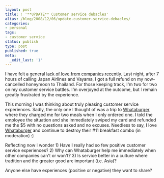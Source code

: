```yaml
---
layout: post
title: ! '**UPDATE** Customer service debacles'
alias: /blog/2008/12/06/update-customer-service-debacles/
categories:
- personal
tags:
- customer service
status: publish
type: post
published: true
meta:
  _edit_last: '1'
---
```

I have felt a general <a title="Please your customers!" href="http://sethholloway.com/blog/?p=444" target="_blank">lack of love from companies recently</a>. Last night, after 7 hours of calling Japan Airlines and Vayama, I got a full refund on my now-cancelled honeymoon to Thailand. For those keeping track, I'm two for two on my customer service battles. I'm overjoyed at the outcome, but I remain greatly frustrated by the experience.

This morning I was thinking about truly pleasing customer service experiences. Sadly, the only one I thought of was a trip to <a title="Whataburger" href="http://whataburger.com/" target="_blank">Whataburger</a> where they charged me for two meals when I only ordered one. I told the employee the situation and she immediately swiped my card and refunded me the $5 with no questions asked and no excuses. Needless to say, I love <a title="Whataburger commercial" href="http://www.youtube.com/watch?v=MiSqEadjYhk" target="_blank">Whataburger</a> and continue to destroy their #11 breakfast combo (in moderation) :)

Reflecting now I wonder 1) Have I really had so few positive customer service experiences? 2) Why can Whataburger help me immediately when other companies can't or won't? 3) Is service better in a culture where tradition and the greater good are important (i.e. Asia)?

Anyone else have experiences (positive or negative) they want to share?

